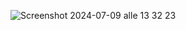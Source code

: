 ![Screenshot 2024-07-09 alle 13 32 23](https://github.com/mattiabellato/Jquery-Form/assets/120576243/8cf264ec-6563-4d48-8c98-e185774baa97)
